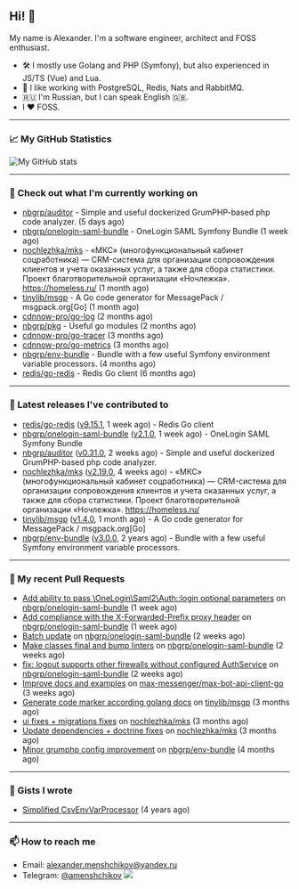 ## Hi! 👋

My name is Alexander. I'm a software engineer, architect and FOSS enthusiast.

* 🛠 I mostly use Golang and PHP (Symfony), but also experienced in JS/TS (Vue) and Lua.
* 🧰 I like working with PostgreSQL, Redis, Nats and RabbitMQ.
* 🇷🇺 I'm Russian, but I can speak English 🇬🇧.
* I ♥ FOSS.

---

### 📈 My GitHub Statistics

![My GitHub stats](https://github-readme-stats.vercel.app/api?username=a-menshchikov&theme=calm&hide_title=true&include_all_commits=true&show_icons=true)

[comment]: &lt;> (![Top Langs]&#40;https://github-readme-stats.vercel.app/api/top-langs/?username=a-menshchikov&theme=calm&hide_title=true&layout=compact&count_private=true&include_all_commits=true&langs_count=6&#41;)

---

### 👷 Check out what I'm currently working on

- [nbgrp/auditor](https://github.com/nbgrp/auditor) - Simple and useful dockerized GrumPHP-based php code analyzer. (5 days ago)
- [nbgrp/onelogin-saml-bundle](https://github.com/nbgrp/onelogin-saml-bundle) - OneLogin SAML Symfony Bundle (1 week ago)
- [nochlezhka/mks](https://github.com/nochlezhka/mks) - «МКС» (многофункциональный кабинет соцработника) — CRM-система для организации сопровождения клиентов и учета оказанных услуг, а также для сбора статистики. Проект благотворительной организации «Ночлежка». https://homeless.ru/ (1 month ago)
- [tinylib/msgp](https://github.com/tinylib/msgp) - A Go code generator for MessagePack / msgpack.org[Go] (1 month ago)
- [cdnnow-pro/go-log](https://github.com/cdnnow-pro/go-log) (2 months ago)
- [nbgrp/pkg](https://github.com/nbgrp/pkg) - Useful go modules (2 months ago)
- [cdnnow-pro/go-tracer](https://github.com/cdnnow-pro/go-tracer) (3 months ago)
- [cdnnow-pro/go-metrics](https://github.com/cdnnow-pro/go-metrics) (3 months ago)
- [nbgrp/env-bundle](https://github.com/nbgrp/env-bundle) - Bundle with a few useful Symfony environment variable processors. (4 months ago)
- [redis/go-redis](https://github.com/redis/go-redis) - Redis Go client (6 months ago)

---

### 🔭 Latest releases I've contributed to

- [redis/go-redis](https://github.com/redis/go-redis) ([v9.15.1](https://github.com/redis/go-redis/releases/tag/v9.15.1), 1 week ago) - Redis Go client
- [nbgrp/onelogin-saml-bundle](https://github.com/nbgrp/onelogin-saml-bundle) ([v2.1.0](https://github.com/nbgrp/onelogin-saml-bundle/releases/tag/v2.1.0), 1 week ago) - OneLogin SAML Symfony Bundle
- [nbgrp/auditor](https://github.com/nbgrp/auditor) ([v0.31.0](https://github.com/nbgrp/auditor/releases/tag/v0.31.0), 2 weeks ago) - Simple and useful dockerized GrumPHP-based php code analyzer.
- [nochlezhka/mks](https://github.com/nochlezhka/mks) ([v2.19.0](https://github.com/nochlezhka/mks/releases/tag/v2.19.0), 4 weeks ago) - «МКС» (многофункциональный кабинет соцработника) — CRM-система для организации сопровождения клиентов и учета оказанных услуг, а также для сбора статистики. Проект благотворительной организации «Ночлежка». https://homeless.ru/
- [tinylib/msgp](https://github.com/tinylib/msgp) ([v1.4.0](https://github.com/tinylib/msgp/releases/tag/v1.4.0), 1 month ago) - A Go code generator for MessagePack / msgpack.org[Go]
- [nbgrp/env-bundle](https://github.com/nbgrp/env-bundle) ([v3.0.0](https://github.com/nbgrp/env-bundle/releases/tag/v3.0.0), 2 years ago) - Bundle with a few useful Symfony environment variable processors.

---

### 🔨 My recent Pull Requests

- [Add ability to pass \OneLogin\Saml2\Auth::login optional parameters](https://github.com/nbgrp/onelogin-saml-bundle/pull/75) on [nbgrp/onelogin-saml-bundle](https://github.com/nbgrp/onelogin-saml-bundle) (1 week ago)
- [Add compliance with the X-Forwarded-Prefix proxy header](https://github.com/nbgrp/onelogin-saml-bundle/pull/74) on [nbgrp/onelogin-saml-bundle](https://github.com/nbgrp/onelogin-saml-bundle) (1 week ago)
- [Batch update](https://github.com/nbgrp/onelogin-saml-bundle/pull/73) on [nbgrp/onelogin-saml-bundle](https://github.com/nbgrp/onelogin-saml-bundle) (2 weeks ago)
- [Make classes final and bump linters](https://github.com/nbgrp/onelogin-saml-bundle/pull/72) on [nbgrp/onelogin-saml-bundle](https://github.com/nbgrp/onelogin-saml-bundle) (2 weeks ago)
- [fix: logout supports other firewalls without configured AuthService](https://github.com/nbgrp/onelogin-saml-bundle/pull/71) on [nbgrp/onelogin-saml-bundle](https://github.com/nbgrp/onelogin-saml-bundle) (2 weeks ago)
- [Improve docs and examples](https://github.com/max-messenger/max-bot-api-client-go/pull/38) on [max-messenger/max-bot-api-client-go](https://github.com/max-messenger/max-bot-api-client-go) (3 weeks ago)
- [Generate code marker according golang docs](https://github.com/tinylib/msgp/pull/397) on [tinylib/msgp](https://github.com/tinylib/msgp) (3 months ago)
- [ui fixes &#43; migrations fixes](https://github.com/nochlezhka/mks/pull/145) on [nochlezhka/mks](https://github.com/nochlezhka/mks) (3 months ago)
- [Update dependencies &#43; doctrine fixes](https://github.com/nochlezhka/mks/pull/141) on [nochlezhka/mks](https://github.com/nochlezhka/mks) (3 months ago)
- [Minor grumphp config improvement](https://github.com/nbgrp/env-bundle/pull/17) on [nbgrp/env-bundle](https://github.com/nbgrp/env-bundle) (4 months ago)

---

### 📓 Gists I wrote

- [Simplified CsvEnvVarProcessor](https://gist.github.com/08650c7b76154eb00c18d093e5087f0b) (4 years ago)

---

### 📫 How to reach me

- Email: [alexander.menshchikov@yandex.ru](mailto:alexander.menshchikov@yandex.ru)
- Telegram: [@amenshchikov](https://t.me/amenshchikov)
![](https://hit.yhype.me/github/profile?user_id=2580489)
